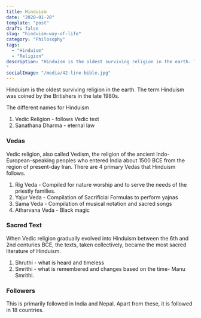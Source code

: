 ```yaml
---
title: Hinduism
date: "2020-01-20"
template: "post"
draft: false
slug: "hinduism-way-of-life"
category: "Philosophy"
tags:
  - "Hinduism"
  - "Religion"
description: "Hinduism is the oldest surviving religion in the earth. The term Hinduism was coined by the Britishers in the late 1980s.
"
socialImage: "/media/42-line-bible.jpg"
---
```


Hinduism is the oldest surviving religion in the earth. The term Hinduism was coined by the Britishers in the late 1980s.

The different names for Hinduism

1. Vedic Religion - follows Vedic text
2. Sanathana Dharma - eternal law

### Vedas

Vedic religion, also called Vedism, the religion of the ancient Indo-European-speaking peoples who entered India about 1500 BCE from the region of present-day Iran. There are 4 primary Vedas that Hinduism follows.

1. Rig Veda - Compiled for nature worship and to serve the needs of the priestly families.
2. Yajur Veda - Compilation of Sacrificial Formulas to perform yajnas 
3. Sama Veda - Compilation of musical notation and sacred songs
4. Atharvana Veda -  Black magic 

### Sacred Text

When Vedic religion gradually evolved into Hinduism between the 6th and 2nd centuries BCE, the texts, taken collectively, became the most sacred literature of Hinduism.

1. Shruthi - what is heard and timeless
2. Smrithi - what is remembered and changes based on the time-  Manu Smrithi.

### Followers

This is primarily followed in India and Nepal. Apart from these, it is followed in 18 countries.